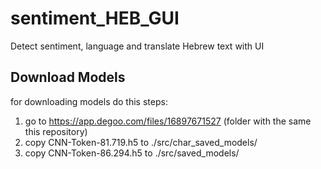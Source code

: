 # sentiment_HEB_GUI
Detect sentiment, language and translate Hebrew text with UI 


## Download Models
for downloading models do this steps:
1. go to https://app.degoo.com/files/16897671527 (folder with the same this repository)
2. copy CNN-Token-81.719.h5 to ./src/char_saved_models/
3. copy CNN-Token-86.294.h5 to ./src/saved_models/

